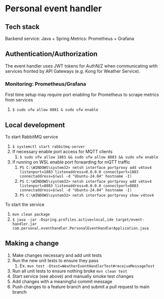 # Personal event handler

## Tech stack
Backend service: Java + Spring
Metrics: Prometheus + Grafana

## Authentication/Authorization
The event handler uses JWT tokens for AuthN/Z when communicating with services fronted by API Gateways (e.g. Kong for Weather Service).

### Monitoring: Prometheus/Grafana
First time setup may require port enabling for Prometheus to scrape metrics from services

1. ```$ sudo ufw allow 8081 & sudo ufw enable```

## Local development
To start RabbitMQ service
1. ```$ systemctl start rabbitmq-server```
2. If necessary enable port access for MQTT clients
   1. ```$ sudo ufw allow 1883 && sudo ufw allow 8883 && sudo ufw enable```
3. If running on WSL enable port forwarding for mQTT traffic
   1. ```PS C:\WINDOWS\system32> netsh interface portproxy add v4tov4 listenport=1883 listenaddress=0.0.0.0 connectport=1883 connectaddress=$(wsl -d "Ubuntu-24.04" hostname -I)```
   2. ```PS C:\WINDOWS\system32> netsh interface portproxy add v4tov4 listenport=8883 listenaddress=0.0.0.0 connectport=8883 connectaddress=$(wsl -d "Ubuntu-24.04" hostname -I)```
   3. ```PS C:\WINDOWS\system32> netsh interface portproxy show v4tov4```

To start the service
1. ```mvn clean package```
2. ```$ java -jar -Dspring.profiles.active=local,ide target/event-handler.jar com.personal.eventhandler.PersonalEventHandlerApplication.java```

## Making a change
1. Make changes necessary and add unit tests
2. Run the new unit tests to ensure they pass
   1. Ex. ```mvn test -Dtest=WeatherEventHandlerTest#receiveMessageTest```
3. Run all unit tests to ensure nothing broke ```mvn clean test```
4. Start service (see above) and manually smoke test changes
5. Add changes with a meaningful commit message
6. Push changes to a feature branch and submit a pull request to main branch
